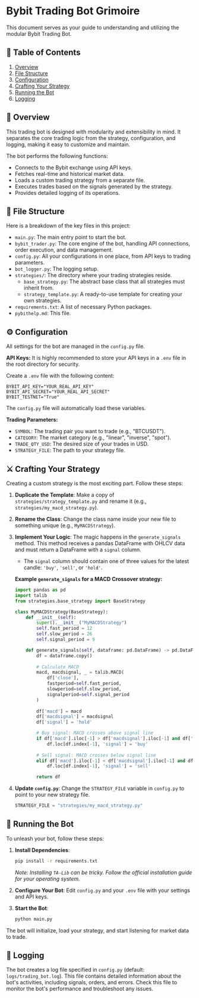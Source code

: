 # Bybit Trading Bot Grimoire

This document serves as your guide to understanding and utilizing the modular Bybit Trading Bot.

## 📜 Table of Contents

1.  [Overview](#-overview)
2.  [File Structure](#-file-structure)
3.  [Configuration](#-configuration)
4.  [Crafting Your Strategy](#-crafting-your-strategy)
5.  [Running the Bot](#-running-the-bot)
6.  [Logging](#-logging)

## 📖 Overview

This trading bot is designed with modularity and extensibility in mind. It separates the core trading logic from the strategy, configuration, and logging, making it easy to customize and maintain.

The bot performs the following functions:
- Connects to the Bybit exchange using API keys.
- Fetches real-time and historical market data.
- Loads a custom trading strategy from a separate file.
- Executes trades based on the signals generated by the strategy.
- Provides detailed logging of its operations.

## 📂 File Structure

Here is a breakdown of the key files in this project:

-   `main.py`: The main entry point to start the bot.
-   `bybit_trader.py`: The core engine of the bot, handling API connections, order execution, and data management.
-   `config.py`: All your configurations in one place, from API keys to trading parameters.
-   `bot_logger.py`: The logging setup.
-   `strategies/`: The directory where your trading strategies reside.
    -   `base_strategy.py`: The abstract base class that all strategies must inherit from.
    -   `strategy_template.py`: A ready-to-use template for creating your own strategies.
-   `requirements.txt`: A list of necessary Python packages.
-   `pybithelp.md`: This file.

## ⚙️ Configuration

All settings for the bot are managed in the `config.py` file.

**API Keys:**
It is highly recommended to store your API keys in a `.env` file in the root directory for security.

Create a `.env` file with the following content:
```
BYBIT_API_KEY="YOUR_REAL_API_KEY"
BYBIT_API_SECRET="YOUR_REAL_API_SECRET"
BYBIT_TESTNET="True"
```

The `config.py` file will automatically load these variables.

**Trading Parameters:**
-   `SYMBOL`: The trading pair you want to trade (e.g., "BTCUSDT").
-   `CATEGORY`: The market category (e.g., "linear", "inverse", "spot").
-   `TRADE_QTY_USD`: The desired size of your trades in USD.
-   `STRATEGY_FILE`: The path to your strategy file.

## ⚔️ Crafting Your Strategy

Creating a custom strategy is the most exciting part. Follow these steps:

1.  **Duplicate the Template**: Make a copy of `strategies/strategy_template.py` and rename it (e.g., `strategies/my_macd_strategy.py`).

2.  **Rename the Class**: Change the class name inside your new file to something unique (e.g., `MyMACDStrategy`).

3.  **Implement Your Logic**: The magic happens in the `generate_signals` method. This method receives a pandas DataFrame with OHLCV data and must return a DataFrame with a `signal` column.
    -   The `signal` column should contain one of three values for the latest candle: `'buy'`, `'sell'`, or `'hold'`.

    **Example `generate_signals` for a MACD Crossover strategy:**
    ```python
    import pandas as pd
    import talib
    from strategies.base_strategy import BaseStrategy

    class MyMACDStrategy(BaseStrategy):
        def __init__(self):
            super().__init__("MyMACDStrategy")
            self.fast_period = 12
            self.slow_period = 26
            self.signal_period = 9

        def generate_signals(self, dataframe: pd.DataFrame) -> pd.DataFrame:
            df = dataframe.copy()
            
            # Calculate MACD
            macd, macdsignal, _ = talib.MACD(
                df['close'],
                fastperiod=self.fast_period,
                slowperiod=self.slow_period,
                signalperiod=self.signal_period
            )
            
            df['macd'] = macd
            df['macdsignal'] = macdsignal
            df['signal'] = 'hold'

            # Buy signal: MACD crosses above signal line
            if df['macd'].iloc[-1] > df['macdsignal'].iloc[-1] and df['macd'].iloc[-2] <= df['macdsignal'].iloc[-2]:
                df.loc[df.index[-1], 'signal'] = 'buy'
            
            # Sell signal: MACD crosses below signal line
            elif df['macd'].iloc[-1] < df['macdsignal'].iloc[-1] and df['macd'].iloc[-2] >= df['macdsignal'].iloc[-2]:
                df.loc[df.index[-1], 'signal'] = 'sell'

            return df
    ```

4.  **Update `config.py`**: Change the `STRATEGY_FILE` variable in `config.py` to point to your new strategy file.
    ```python
    STRATEGY_FILE = "strategies/my_macd_strategy.py"
    ```

## 🚀 Running the Bot

To unleash your bot, follow these steps:

1.  **Install Dependencies**:
    ```bash
    pip install -r requirements.txt
    ```
    *Note: Installing `TA-Lib` can be tricky. Follow the official installation guide for your operating system.*

2.  **Configure Your Bot**: Edit `config.py` and your `.env` file with your settings and API keys.

3.  **Start the Bot**:
    ```bash
    python main.py
    ```

The bot will initialize, load your strategy, and start listening for market data to trade.

## 📝 Logging

The bot creates a log file specified in `config.py` (default: `logs/trading_bot.log`). This file contains detailed information about the bot's activities, including signals, orders, and errors. Check this file to monitor the bot's performance and troubleshoot any issues.